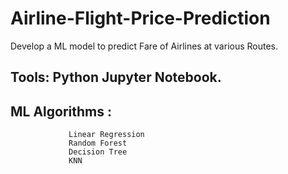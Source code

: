# Airline-Flight-Price-Prediction
Develop a ML model to predict Fare of Airlines at various Routes.
## Tools: Python Jupyter Notebook.
## ML Algorithms : 
                 Linear Regression 
                 Random Forest
                 Decision Tree 
                 KNN
